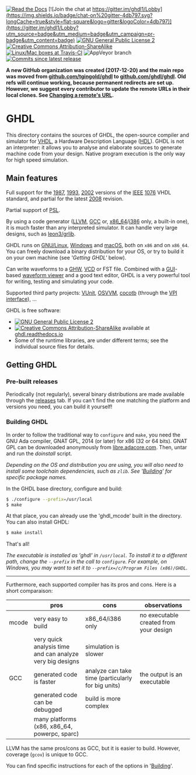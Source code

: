 [![Read the Docs](https://img.shields.io/readthedocs/ghdl.svg?longCache=true&style=flat-square&logo=read-the-docs&logoColor=e8ecef)](http://ghdl.readthedocs.io) [![Join the chat at https://gitter.im/ghdl1/Lobby](https://img.shields.io/badge/chat-on%20gitter-4db797.svg?longCache=true&style=flat-square&logo=gitter&logoColor=4db797)](https://gitter.im/ghdl1/Lobby?utm_source=badge&utm_medium=badge&utm_campaign=pr-badge&utm_content=badge) [![GNU General Public License 2](https://img.shields.io/badge/code%20license-GPLv2-bd0000.svg?longCache=true&style=flat-square&label=license&logo=gnu)](https://github.com/ghdl/ghdl/blob/master/COPYING.md) [![Creative Commons Attribution-ShareAlike](https://img.shields.io/badge/doc%20license-CC--BY--SA--4.0-aab2ab.svg?longCache=true&style=flat-square)](https://github.com/ghdl/ghdl/blob/master/doc/COPYING_DOC.md) [![Linux/Mac boxes at Travis-CI](https://img.shields.io/travis/ghdl/ghdl/master.svg?longCache=true&style=flat-square&logo=travis)](https://travis-ci.com/SpinalHDL/docker/branches) ![AppVeyor branch](https://img.shields.io/appveyor/ci/tgingold/ghdl-psgys/master.svg?logo=appveyor&logoColor=aab2ab&style=flat-square) [![Commits since latest release](https://img.shields.io/github/commits-since/ghdl/ghdl/latest.svg?longCache=true&style=flat-square)](https://github.com/ghdl/ghdl/releases)

**A new GitHub organization was created (2017-12-20) and the main repo was moved from [github.com/tgingold/ghdl](https://github.com/tgingold/ghdl) to [github.com/ghdl/ghdl](https://github.com/ghdl/ghdl). Old refs will continue working, because permanent redirects are set up. However, we suggest every contributor to update the remote URLs in their local clones. See
[Changing a remote's URL](https://help.github.com/articles/changing-a-remote-s-url/).**

# GHDL

This directory contains the sources of GHDL, the open-source compiler and simulator for [VHDL](https://en.wikipedia.org/wiki/VHDL), a Hardware Description Language ([HDL](https://en.wikipedia.org/wiki/Hardware_description_language)). GHDL is not an interpreter: it allows you to analyse and elaborate sources to generate machine code from your design. Native program execution is the only way for high speed simulation.

## Main features

Full support for the [1987](http://ieeexplore.ieee.org/document/26487/), [1993](http://ieeexplore.ieee.org/document/392561/), [2002](http://ieeexplore.ieee.org/document/1003477/) versions of the [IEEE](www.ieee.org) [1076](http://standards.ieee.org/develop/wg/P1076.html) VHDL standard, and partial for the latest [2008](http://ieeexplore.ieee.org/document/4772740/) revision.

Partial support of [PSL](https://en.wikipedia.org/wiki/Property_Specification_Language).

By using a code generator ([LLVM](http://llvm.org/), [GCC](http://gcc.gnu.org/) or, [x86_64](https://en.wikipedia.org/wiki/X86-64)/[i386](https://en.wikipedia.org/wiki/Intel_80386) only, a built-in one), it is much faster than any interpreted simulator. It can handle very large designs, such as [leon3/grlib](http://www.gaisler.com/index.php/downloads/leongrlib).

GHDL runs on [GNU/Linux](http://en.wikipedia.org/wiki/Linux_distribution), [Windows](http://en.wikipedia.org/wiki/Microsoft_Windows) and [macOS](http://en.wikipedia.org/wiki/MacOS), both on `x86` and on `x86_64`. You can freely download a binary distribution for your OS, or try to build it on your own machine (see *'Getting GHDL'* below).

Can write waveforms to a [GHW](http://ghdl.readthedocs.io/en/latest/using/Simulation.html?highlight=GHW#cmdoption-wave), [VCD](https://en.wikipedia.org/wiki/Value_change_dump) or FST file. Combined with a [GUI](http://en.wikipedia.org/wiki/Graphical_user_interface)-based [waveform viewer](https://en.wikipedia.org/wiki/Waveform_viewer) and a good text editor, GHDL is a very powerful tool for writing, testing and simulating your code.

Supported third party projects: [VUnit](https://vunit.github.io), [OSVVM](http://osvvm.org), [cocotb](https://github.com/potentialventures/cocotb) (through the [VPI interface](https://en.wikipedia.org/wiki/Verilog_Procedural_Interface)), ...

GHDL is free software:

- [![GNU General Public License 2](https://img.shields.io/badge/code%20license-GPLv2-bd0000.svg?longCache=true&style=flat-square&label=license&logo=gnu)](https://github.com/ghdl/ghdl/blob/master/COPYING.md)
- [![Creative Commons Attribution-ShareAlike](https://img.shields.io/badge/doc%20license-CC--BY--SA--4.0-aab2ab.svg?longCache=true&style=flat-square)](https://github.com/ghdl/ghdl/blob/master/doc/COPYING_DOC.md) available at [ghdl.readthedocs.io](https://ghdl.readthedocs.io)
- Some of the runtime libraries, are under different terms; see the individual source files for details.

## Getting GHDL

### Pre-built releases

Periodically (not regularly), several binary distributions are made available through the [releases](https://github.com/ghdl/ghdl/releases) tab. If you can't find the one matching the platform and versions you need, you can build it yourself!

### Building GHDL

In order to follow the traditional way to `configure` and `make`, you need the GNU Ada compiler, GNAT GPL, 2014 (or later) for x86 (32 or 64 bits). GNAT GPL can be downloaded anonymously from [libre.adacore.com](http://libre.adacore.com/tools/gnat-gpl-edition/). Then, untar and run the *doinstall* script.

*Depending on the OS and distribution you are using, you will also need to install some toolchain dependencies, such as `zlib`. See '[Building](http://ghdl.readthedocs.io/en/latest/building/Building.html)' for specific package names.*

In the GHDL base directory, configure and build:
```sh
$ ./configure --prefix=/usr/local
$ make
```

At that place, you can already use the 'ghdl_mcode' built in the directory. You can also install GHDL:

```sh
$ make install
```

That's all!

*The executable is installed as 'ghdl' in `/usr/local`. To install it to a different path, change the `--prefix` in the call to `configure`. For example, on Windows, you may want to set it to `--prefix=/c/Program Files (x86)/GHDL`.*

---

Furthermore, each supported compiler has its pros and cons. Here is a short comparaison:

| | pros | cons | observations |
|---|---|---|---|
|mcode | very easy to build | x86_64/i386 only | no executable created from your design |
| | very quick analysis time and can analyze very big designs | simulation is slower | |
| GCC | generated code is faster | analyze can take time (particularly for big units) | the output is an executable |
| | generated code can be debugged | build is more complex |
| | many platforms (x86, x86_64, powerpc, sparc) | |

LLVM has the same pros/cons as GCC, but it is easier to build. However, coverage (`gcov`) is unique to GCC.

You can find specific instructions for each of the options in '[Building](http://ghdl.readthedocs.io/en/latest/building/Building.html)'.
